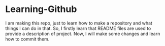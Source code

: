 # Learning-Github
I am making this repo, just to learn how to make a repository and what things I can do in that.
So, I firstly learn that README files are used to provide a description of project.
Now, I will make some changes and learn how to commit them.

